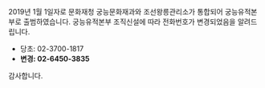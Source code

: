 2019년 1월 1일자로 문화재청 궁능문화재과와 조선왕릉관리소가 통합되어 궁능유적본부로 출범하였습니다.
궁능유적본부 조직신설에 따라 전화번호가 변경되었음을 알려드립니다.

- 당초: 02-3700-1817
- **변경: 02-6450-3835**

감사합니다.